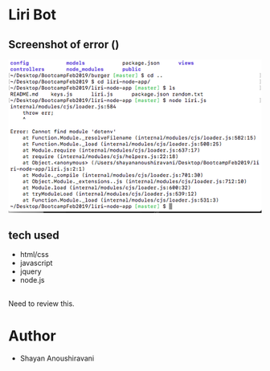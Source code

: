 # Liri Bot 

## Screenshot of error ()


![image](/image1.png)


## tech used
* html/css
* javascript
* jquery
* node.js


## 
Need to review this.

# Author
* Shayan Anoushiravani

